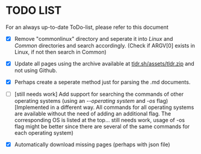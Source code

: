 # TODO LIST
For an always up-to-date ToDo-list, please refer to this document 

- [x] Remove "commonlinux" directory and seperate it into *Linux* and *Common* directories and search accordingly. (Check if ARGV[0] exists in Linux, if not then search in Common)

- [x] Update all pages using the archive available at [tldr.sh/assets/tldr.zip](tldr.sh/assets/tldr.zip) and not using Github.

- [x] Perhaps create a seperate method just for parsing the .md documents.

- [ ] [still needs work] Add support for searching the commands of other operating systems (using an *--operating system* and *-os* flag) [Implemented in a different way. All commands for all operating systems are available without the need of adding an additional flag. The corresponding OS is listed at the top... still needs work, usage of -os flag might be better since there are several of the same commands for each operating system)

- [x] Automatically download missing pages (perhaps with json file)


